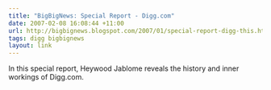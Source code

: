 ```yaml
---
title: "BigBigNews: Special Report - Digg.com"
date: 2007-02-08 16:08:44 +11:00
url: http://bigbignews.blogspot.com/2007/01/special-report-digg-this.html
tags: digg bigbignews
layout: link
---
```

In this special report, Heywood Jablome reveals the history and inner workings of Digg.com.
